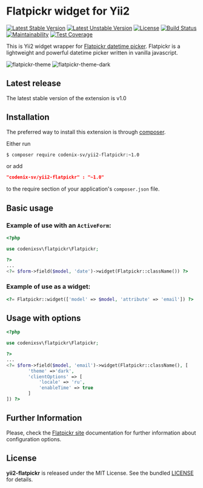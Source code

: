 # Flatpickr widget for Yii2

[![Latest Stable Version](https://poser.pugx.org/codenix-sv/yii2-flatpickr/v/stable)](https://packagist.org/packages/codenix-sv/yii2-flatpickr)
[![Latest Unstable Version](https://poser.pugx.org/codenix-sv/yii2-flatpickr/v/unstable)](https://packagist.org/packages/codenix-sv/yii2-flatpickr)
[![License](https://poser.pugx.org/codenix-sv/yii2-flatpickr/license)](https://packagist.org/packages/codenix-sv/yii2-flatpickr)
[![Build Status](https://travis-ci.org/codenix-sv/yii2-flatpickr.svg?branch=master)](https://travis-ci.org/codenix-sv/yii2-flatpickr)
[![Maintainability](https://api.codeclimate.com/v1/badges/f6635494b1c54e2c117c/maintainability)](https://codeclimate.com/github/codenix-sv/yii2-flatpickr/maintainability)
[![Test Coverage](https://api.codeclimate.com/v1/badges/f6635494b1c54e2c117c/test_coverage)](https://codeclimate.com/github/codenix-sv/yii2-flatpickr/test_coverage)

This is Yii2 widget wrapper for [Flatpickr datetime picker](https://github.com/chmln/flatpickr).
Flatpickr is a lightweight and powerful datetime picker written in vanilla javascript.

![flatpickr-theme](https://user-images.githubusercontent.com/17989224/33085187-a6a75f26-ceec-11e7-9c5f-56930360a488.png)
![flatpickr-theme-dark](https://user-images.githubusercontent.com/17989224/33085189-a6d0688a-ceec-11e7-8a38-be258ff692b2.png)

## Latest release
The latest stable version of the extension is v1.0

## Installation

The preferred way to install this extension is through [composer](http://getcomposer.org/download/).

Either run

```bash
$ composer require codenix-sv/yii2-flatpickr:~1.0
```
or add

```json
"codenix-sv/yii2-flatpickr" : "~1.0"
```

to the require section of your application's `composer.json` file.

## Basic usage

### Example of use with an `ActiveForm`:

```php
<?php

use codenixsv\flatpickr\Flatpickr;

?>
...
<?= $form->field($model, 'date')->widget(Flatpickr::className()) ?>
```
### Example of use as a widget:
```php
<?= Flatpickr::widget(['model' => $model, 'attribute' => 'email']) ?>
```

## Usage with options
```php
<?php

use codenixsv\flatpickr\Flatpickr;

?>
...
<?= $form->field($model, 'email')->widget(Flatpickr::className(), [
        'theme' =>'dark',
        'clientOptions' => [
            'locale' => 'ru',
            'enableTime' => true
        ]
]) ?>
```

## Further Information
Please, check the [Flatpickr site](https://chmln.github.io/flatpickr/options/) documentation for further
information about configuration options.

## License

**yii2-flatpickr** is released under the MIT License. See the bundled [LICENSE](./LICENSE) for details.
